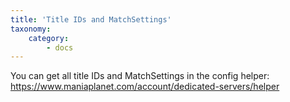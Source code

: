 ```yaml
---
title: 'Title IDs and MatchSettings'
taxonomy:
    category:
        - docs
---
```


You can get all title IDs and MatchSettings in the config helper: https://www.maniaplanet.com/account/dedicated-servers/helper
